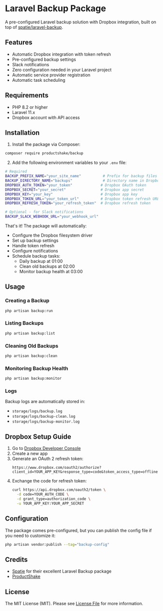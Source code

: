 # Laravel Backup Package

A pre-configured Laravel backup solution with Dropbox integration, built on top of [spatie/laravel-backup](https://github.com/spatie/laravel-backup).

## Features

- Automatic Dropbox integration with token refresh
- Pre-configured backup settings
- Slack notifications
- Zero configuration needed in your Laravel project
- Automatic service provider registration
- Automatic task scheduling

## Requirements

- PHP 8.2 or higher
- Laravel 11.x
- Dropbox account with API access

## Installation

1. Install the package via Composer:
```bash
composer require productshake/backup
```

2. Add the following environment variables to your `.env` file:
```bash
# Required
BACKUP_PREFIX_NAME="your_site_name"          # Prefix for backup files (e.g., "mysite")
BACKUP_DIRECTORY_NAME="backups"              # Directory name in Dropbox
DROPBOX_AUTH_TOKEN="your_token"             # Dropbox OAuth token
DROPBOX_SECRET="your_secret"                # Dropbox app secret
DROPBOX_KEY="your_key"                      # Dropbox app key
DROPBOX_TOKEN_URL="your_token_url"          # Dropbox token refresh URL
DROPBOX_REFRESH_TOKEN="your_refresh_token"  # Dropbox refresh token

# Optional - for Slack notifications
BACKUP_SLACK_WEBHOOK_URL="your_webhook_url"
```

That's it! The package will automatically:
- Configure the Dropbox filesystem driver
- Set up backup settings
- Handle token refresh
- Configure notifications
- Schedule backup tasks:
  - Daily backup at 01:00
  - Clean old backups at 02:00
  - Monitor backup health at 03:00

## Usage

### Creating a Backup

```bash
php artisan backup:run
```

### Listing Backups

```bash
php artisan backup:list
```

### Cleaning Old Backups

```bash
php artisan backup:clean
```

### Monitoring Backup Health

```bash
php artisan backup:monitor
```

### Logs

Backup logs are automatically stored in:
- `storage/logs/backup.log`
- `storage/logs/backup-clean.log`
- `storage/logs/backup-monitor.log`

## Dropbox Setup Guide

1. Go to [Dropbox Developer Console](https://www.dropbox.com/developers)
2. Create a new app
3. Generate an OAuth 2 refresh token:
   ```
   https://www.dropbox.com/oauth2/authorize?client_id=YOUR_APP_KEY&response_type=code&token_access_type=offline
   ```
4. Exchange the code for refresh token:
   ```bash
   curl https://api.dropbox.com/oauth2/token \
     -d code=YOUR_AUTH_CODE \
     -d grant_type=authorization_code \
     -u YOUR_APP_KEY:YOUR_APP_SECRET
   ```

## Configuration

The package comes pre-configured, but you can publish the config file if you need to customize it:

```bash
php artisan vendor:publish --tag="backup-config"
```

## Credits

- [Spatie](https://github.com/spatie) for their excellent Laravel Backup package
- [ProductShake](https://productshake.com)

## License

The MIT License (MIT). Please see [License File](LICENSE.md) for more information.

